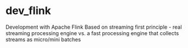 # dev_flink
Development with Apache Flink
Based on streaming first principle - real streaming processing engine vs. a fast processing engine that collects streams as micro/mini batches  
